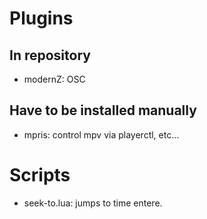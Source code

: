 # Plugins
## In repository
- modernZ: OSC

## Have to be installed manually
- mpris: control mpv via playerctl, etc...

# Scripts
- seek-to.lua: jumps to time entere.
